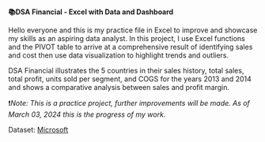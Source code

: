 **📚DSA Financial - Excel with Data and Dashboard**

Hello everyone and this is my practice file in Excel to improve and showcase my skills as an aspiring data analyst. In this project, I use Excel functions and the PIVOT table to arrive at a comprehensive result of identifying sales and cost then use data visualization to highlight trends and outliers.

DSA Financial illustrates the 5 countries in their sales history, total sales, total profit, units sold per segment, and COGS for the years 2013 and 2014 and shows a comparative analysis between sales and profit margin.

❗*Note: This is a practice project, further improvements will be made. As of *March 03, 2024* this is the progress of my work.*

Dataset: [Microsoft](https://learn.microsoft.com/en-us/power-bi/create-reports/desktop-excel-stunning-report#get-data)

